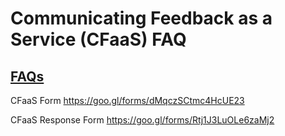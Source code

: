 <h1>Communicating Feedback as a Service (CFaaS) FAQ</h1>

## [FAQs](faq.md)

CFaaS Form https://goo.gl/forms/dMqczSCtmc4HcUE23

CFaaS Response Form https://goo.gl/forms/Rtj1J3LuOLe6zaMj2
